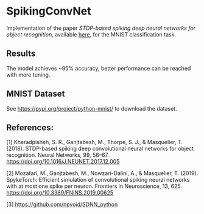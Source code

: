 # SpikingConvNet

Implementation of the paper *STDP-based spiking deep neural networks for object recognition*, available [here](https://www.sciencedirect.com/science/article/abs/pii/S0893608017302903), for the MNIST classification task.

## Results

The model achieves ~95% accuracy, better performance can be reached with more tuning.

## MNIST Dataset

See https://pypi.org/project/python-mnist/ to download the dataset.

## References:

[1] Kheradpisheh, S. R., Ganjtabesh, M., Thorpe, S. J., &#38; Masquelier, T. (2018). STDP-based spiking deep convolutional neural networks for object recognition. Neural Networks, 99, 56–67. https://doi.org/10.1016/J.NEUNET.2017.12.005
  
[2] Mozafari, M., Ganjtabesh, M., Nowzari-Dalini, A., &#38; Masquelier, T. (2019). SpykeTorch: Efficient simulation of convolutional spiking neural networks with at most one spike per neuron. Frontiers in Neuroscience, 13, 625. https://doi.org/10.3389/FNINS.2019.00625
  
[3] https://github.com/npvoid/SDNN_python

